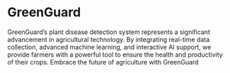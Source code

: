 # GreenGuard
GreenGuard’s plant disease detection system represents a significant advancement in agricultural technology. By integrating real-time data collection, advanced machine learning, and interactive AI support, we provide farmers with a powerful tool to ensure the health and productivity of their crops. Embrace the future of agriculture with GreenGuard
